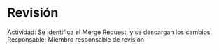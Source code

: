# Revisión

Actividad: Se identifica el Merge Request, y se descargan los cambios.
Responsable: Miembro responsable de revisión